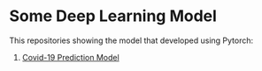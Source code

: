# Some Deep Learning Model

This repositories showing the model that developed using Pytorch:
1. [Covid-19 Prediction Model](https://github.com/Yzyz-99/DL_Model/tree/af7df0e814038d5ccf5b5f3b9ed084e23066a7fd/Covid-19%20Prediction%20Model)
